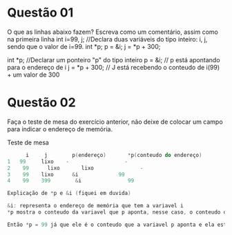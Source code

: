 # Questão 01
 O que as linhas abaixo fazem? Escreva como um comentário, assim como na primeira linha
int i=99, j; //Declara duas variáveis do tipo inteiro: i, j, sendo que o valor de i=99.
int *p; 
p = &i;
j = *p + 300;

int *p; //Declarar um ponteiro "p" do tipo inteiro
p = &i; // p está apontando para o endereço de i
j = *p + 300; // J está recebendo o conteudo de i(99) + um valor de 300

# Questão 02
Faça o teste de mesa do exercício anterior, não deixe de colocar um campo para indicar o endereço
de memória.

Teste de mesa
```C
	  i	    j	     p(endereço)	   *p(conteudo do endereço)
1 	99	   lixo	   -	              -
2	 99 	 lixo	    lixo	           -
3	 99	   lixo	     &i	            99
4	 99	   399	      &i	           99

Explicação de *p e &i (fiquei em duvida)

&i: representa o endereço de memória que tem a variavel i
*p mostra o conteudo da variavel que p aponta, nesse caso, o conteudo de i = 99

Então *p = 99 já que ele é o conteudo que a variavel p aponta e ela está apontando para i e a variavel i vale 99.





